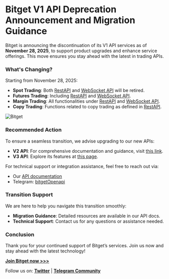 # Bitget V1 API Deprecation Announcement and Migration Guidance

Bitget is announcing the discontinuation of its V1 API services as of **November 28, 2025**, to support product upgrades and enhance service offerings. This move ensures you stay ahead with the latest in trading APIs.

### What's Changing?
Starting from November 28, 2025:
- **Spot Trading**: Both [RestAPI](https://bitgetlimited.github.io/apidoc/en/spot/#restapi) and [WebSocket API](https://bitgetlimited.github.io/apidoc/en/spot/#welcome) will be retired.
- **Futures Trading**: Including [RestAPI](https://bitgetlimited.github.io/apidoc/en/mix/#restapi) and [WebSocket API](https://bitgetlimited.github.io/apidoc/en/mix/#websocketapi).
- **Margin Trading**: All functionalities under [RestAPI](https://bitgetlimited.github.io/apidoc/en/margin/#restapi) and [WebSocket API](https://bitgetlimited.github.io/apidoc/en/margin/#websocketapi).
- **Copy Trading**: Functions related to copy trading as defined in [RestAPI](https://bitgetlimited.github.io/apidoc/en/copyTrade/#restapi).

![Bitget](https://www.bitget.com/support/_next/static/media/new-loading-black.35710b66.svg)

### Recommended Action
To ensure a seamless transition, we advise upgrading to our new APIs:
- **V2 API**: For comprehensive documentation and guidance, visit [this link](https://www.bitget.com/en/api-doc/common/intro).
- **V3 API**: Explore its features at [this page](https://www.bitget.com/en/api-doc/uta/intro).

For technical support or integration assistance, feel free to reach out via:
- Our [API documentation](https://www.bitget.com/support/sections/360011285749)
- Telegram: [bitgetOpenapi](http://t.me/bitgetOpenapi)

### Transition Support
We are here to help you navigate this transition smoothly:
- **Migration Guidance**: Detailed resources are available in our API docs.
- **Technical Support**: Contact us for any questions or assistance needed.

### Conclusion
Thank you for your continued support of Bitget’s services. Join us now and stay ahead with the latest technology!

**[Join Bitget now >>>](https://www.bitget.com/en/register)**

Follow us on:
**[Twitter](https://twitter.com/bitgetglobal)** | **[Telegram Community](https://t.me/BitgetENOfficial)**